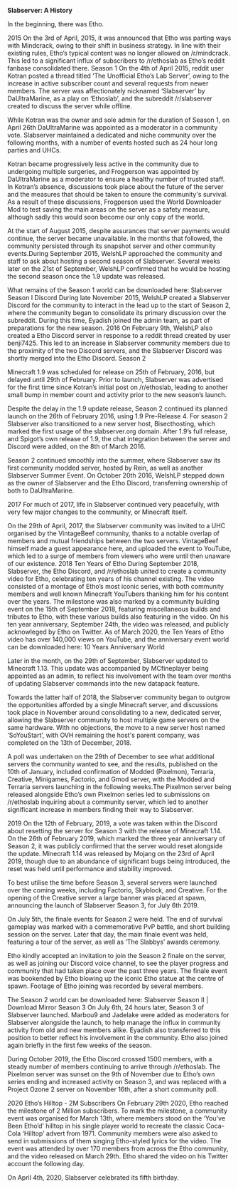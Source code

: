 **Slabserver: A History**

In the beginning, there was Etho.

2015
On the 3rd of April, 2015, it was announced that Etho was parting ways with Mindcrack, owing to their shift in business strategy. In line with their existing rules, Etho’s typical content was no longer allowed on /r/mindcrack. This led to a significant influx of subscribers to /r/ethoslab as Etho’s reddit fanbase consolidated there.
Season 1
On the 4th of April 2015, reddit user Kotran posted a thread titled ‘The Unofficial Etho’s Lab Server’, owing to the increase in active subscriber count and several requests from newer members. The server was affectionately nicknamed ‘Slabserver’ by DaUltraMarine, as a play on ‘Ethoslab’, and the subreddit /r/slabserver created to discuss the server while offline.

While Kotran was the owner and sole admin for the duration of Season 1, on April 26th DaUltraMarine was appointed as a moderator in a community vote. Slabserver maintained a dedicated and niche community over the following months, with a number of events hosted such as 24 hour long parties and UHCs.

Kotran became progressively less active in the community due to undergoing multiple surgeries, and Frogperson was appointed by DaUltraMarine as a moderator to ensure a healthy number of trusted staff. In Kotran’s absence, discussions took place about the future of the server and the measures that should be taken to ensure the community's survival. As a result of these discussions, Frogperson used the World Downloader Mod to test saving the main areas on the server as a safety measure, although sadly this would soon become our only copy of the world. 

At the start of August 2015, despite assurances that server payments would continue, the server became unavailable. In the months that followed, the community persisted through its snapshot server and other community events.During September 2015, WelshLP approached the community and staff to ask about hosting a second season of Slabserver. Several weeks later on the 21st of September, WelshLP confirmed that he would be hosting the second season once the 1.9 update was released.

What remains of the Season 1 world can be downloaded here: Slabserver Season I
Discord
During late November 2015, WelshLP created a Slabserver Discord for the community to interact in the lead up to the start of Season 2, where the community began to consolidate its primary discussion over the subreddit. During this time, Eyadish joined the admin team, as part of preparations for the new season.
2016
On February 9th, WelshLP also created a Etho Discord server in response to a reddit thread created by user benji7425. This led to an increase in Slabserver community members due to the proximity of the two Discord servers, and the Slabserver Discord was shortly merged into the Etho Discord. 
Season 2

Minecraft 1.9 was scheduled for release on 25th of February, 2016, but delayed until 29th of February. Prior to launch, Slabserver was advertised for the first time since Kotran’s initial post on /r/ethoslab, leading to another small bump in member count and activity prior to the new season’s launch.

Despite the delay in the 1.9 update release, Season 2 continued its planned launch on the 26th of February 2016, using 1.9 Pre-Release 4. For season 2 Slabserver also transitioned to a new server host, Bisecthosting, which marked the first usage of the slabserver.org domain. After 1.9’s full release, and Spigot’s own release of 1.9, the chat integration between the server and Discord were added, on the 8th of March 2016.

Season 2 continued smoothly into the summer, where Slabserver saw its first community modded server, hosted by Rein, as well as another Slabserver Summer Event. On October 20th 2016, WelshLP stepped down as the owner of Slabserver and the Etho Discord, transferring ownership of both to DaUltraMarine.

2017
For much of 2017, life in Slabserver continued very peacefully, with very few major changes to the community, or Minecraft itself. 

On the 29th of April, 2017, the Slabserver community was invited to a UHC organised by the VintageBeef community, thanks to a notable overlap of members and mutual friendships between the two servers. VintageBeef himself made a guest appearance here, and uploaded the event to YouTube, which led to a surge of members from viewers who were until then unaware of our existence. 
2018
Ten Years of Etho
During September 2018, Slabserver, the Etho Discord, and /r/ethoslab united to create a community video for Etho, celebrating ten years of his channel existing. The video consisted of a montage of Etho’s most iconic series, with both community members and well known Minecraft YouTubers thanking him for his content over the years. The milestone was also marked by a community building event on the 15th of September 2018, featuring miscellaneous builds and tributes to Etho, with these various builds also featuring in the video. On his ten year anniversary, September 24th, the video was released, and publicly acknowleged by Etho on Twitter. As of March 2020, the Ten Years of Etho video has over 140,000 views on YouTube, and the anniversary event world can be downloaded here: 10 Years Anniversary World

Later in the month, on the 29th of September, Slabserver updated to Minecraft 1.13. This update was accompanied by MCfineplayer being appointed as an admin, to reflect his involvement with the team over months of updating Slabserver commands into the new datapack feature.

Towards the latter half of 2018, the Slabserver community began to outgrow the opportunities afforded by a single Minecraft server, and discussions took place in November around consolidating to a new, dedicated server, allowing the Slabserver community to host multiple game servers on the same hardware. With no objections, the move to a new server host named ‘SoYouStart’, with OVH remaining the host's parent company, was completed on the 13th of December, 2018.

A poll was undertaken on the 29th of December to see what additional servers the community wanted to see, and the results, published on the 10th of January, included confirmation of Modded (Pixelmon), Terraria, Creative, Minigames, Factorio, and Gmod server, with the Modded and Terraria servers launching in the following weeks.The Pixelmon server being released alongside Etho’s own Pixelmon series led to submissions on /r/ethoslab inquiring about a community server, which led to another significant increase in members finding their way to Slabserver.

2019 
On the 12th of February, 2019, a vote was taken within the Discord about resetting the server for Season 3 with the release of Minecraft 1.14. On the 26th of February 2019, which marked the three year anniversary of Season 2, it was publicly confirmed that the server would reset alongside the update. Minecraft 1.14 was released by Mojang on the 23rd of April 2019, though due to an abundance of significant bugs being introduced, the reset was held until performance and stability improved. 

To best utilise the time before Season 3, several servers were launched over the coming weeks, including Factorio, Skyblock, and Creative. For the opening of the Creative server a large banner was placed at spawn, announcing the launch of Slabserver Season 3, for July 6th 2019.

On July 5th, the finale events for Season 2 were held. The end of survival gameplay was marked with a commemorative PvP battle, and short building session on the server. Later that day, the main finale event was held, featuring a tour of the server, as well as ‘The Slabbys’ awards ceremony.

Etho kindly accepted an invitation to join the Season 2 finale on the server, as well as joining our Discord voice channel, to see the player progress and community that had taken place over the past three years. The finale event was bookended by Etho blowing up the iconic Etho statue at the centre of spawn. Footage of Etho joining was recorded by several members.

The Season 2 world can be downloaded here: Slabserver Season II  | Download Mirror
Season 3
On July 6th, 24 hours later, Season 3 of Slabserver launched. Marbou9 and Jadelake were added as moderators for Slabserver alongside the launch, to help manage the influx in community activity from old and new members alike. Eyadish also transferred to this position to better reflect his involvement in the community. Etho also joined again briefly in the first few weeks of the season.

During October 2019, the Etho Discord crossed 1500 members, with a steady number of members continuing to arrive through /r/ethoslab. The Pixelmon server was sunset on the 9th of November due to Etho’s own series ending and increased activity on Season 3, and was replaced with a Project Ozone 2 server on November 16th, after a short community poll.

2020
Etho’s Hilltop - 2M Subscribers
On February 29th 2020, Etho reached the milestone of 2 Million subscribers. To mark the milestone, a community event was organised for March 13th, where members stood on the ‘You’ve Been Etho’d’ hilltop in his single player world to recreate the classic Coca-Cola ‘Hilltop’ advert from 1971. Community members were also asked to send in submissions of them singing Etho-styled lyrics for the video. The event was attended by over 170 members from across the Etho community, and the video released on March 29th. Etho shared the video on his Twitter account the following day.

On April 4th, 2020, Slabserver celebrated its fifth birthday.
